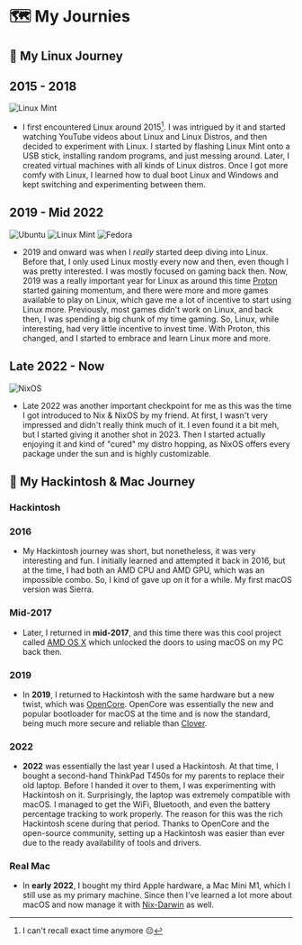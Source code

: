 # 🗺️ My Journies

## 🐧 My Linux Journey

## **2015 - 2018**

![Linux Mint](https://img.shields.io/badge/Linux%20Mint-87CF3E?style=for-the-badge&logo=Linux%20Mint&logoColor=white)

- I first encountered Linux around 2015[^1]. I was intrigued by it and started watching YouTube videos about Linux and Linux Distros, and then decided to experiment with Linux. I started by flashing Linux Mint onto a USB stick, installing random programs, and just messing around. Later, I created virtual machines with all kinds of Linux distros. Once I got more comfy with Linux, I learned how to dual boot Linux and Windows and kept switching and experimenting between them.

## **2019 - Mid 2022**

![Ubuntu](https://img.shields.io/badge/Ubuntu-E95420?style=for-the-badge&logo=ubuntu&logoColor=white)
![Linux Mint](https://img.shields.io/badge/Linux%20Mint-87CF3E?style=for-the-badge&logo=Linux%20Mint&logoColor=white)
![Fedora](https://img.shields.io/badge/Fedora-294172?style=for-the-badge&logo=fedora&logoColor=white)

- 2019 and onward was when I *really* started deep diving into Linux. Before that, I only used Linux mostly every now and then, even though I was pretty interested. I was mostly focused on gaming back then. Now, 2019 was a really important year for Linux as around this time [Proton](https://github.com/ValveSoftware/Proton) started gaining momentum, and there were more and more games available to play on Linux, which gave me a lot of incentive to start using Linux more. Previously, most games didn't work on Linux, and back then, I was spending a big chunk of my time gaming. So, Linux, while interesting, had very little incentive to invest time. With Proton, this changed, and I started to embrace and learn Linux more and more.

## **Late 2022 - Now**

![NixOS](https://img.shields.io/badge/NIXOS-5277C3.svg?style=for-the-badge&logo=NixOS&logoColor=white)

- Late 2022 was another important checkpoint for me as this was the time I got introduced to Nix & NixOS by my friend. At first, I wasn't very impressed and didn't really think much of it. I even found it a bit meh, but I started giving it another shot in 2023. Then I started actually enjoying it and kind of "cured" my distro hopping, as NixOS offers every package under the sun and is highly customizable.

## 🍎 My Hackintosh & Mac Journey

### Hackintosh

### **2016**

- My Hackintosh journey was short, but nonetheless, it was very interesting and fun. I initially learned and attempted it back in 2016, but at the time, I had both an AMD CPU and AMD GPU, which was an impossible combo. So, I kind of gave up on it for a while. My first macOS version was Sierra.

### **Mid-2017**

- Later, I returned in **mid-2017**, and this time there was this cool project called [AMD OS X](https://github.com/AMD-OSX) which unlocked the doors to using macOS on my PC back then.

### **2019**

- In **2019**, I returned to Hackintosh with the same hardware but a new twist, which was [OpenCore](https://github.com/acidanthera/OpenCorePkg). OpenCore was essentially the new and popular bootloader for macOS at the time and is now the standard, being much more secure and reliable than [Clover](https://github.com/CloverHackyColor/CloverBootloader).

### **2022**

- **2022** was essentially the last year I used a Hackintosh. At that time, I bought a second-hand ThinkPad T450s for my parents to replace their old laptop. Before I handed it over to them, I was experimenting with Hackintosh on it. Surprisingly, the laptop was extremely compatible with macOS. I managed to get the WiFi, Bluetooth, and even the battery percentage tracking to work properly. The reason for this was the rich Hackintosh scene during that period. Thanks to OpenCore and the open-source community, setting up a Hackintosh was easier than ever due to the ready availability of tools and drivers.

### Real Mac

- In **early 2022**, I bought my third Apple hardware, a Mac Mini M1, which I still use as my primary machine. Since then I've learned a lot more about macOS and now manage it with [Nix-Darwin](https://github.com/LnL7/nix-darwin) as well.

[^1]: I can't recall exact time anymore 😔
